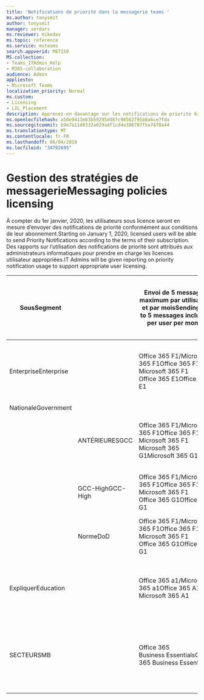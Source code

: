 ```yaml
---
title: 'Notifications de priorité dans la messagerie teams '
ms.author: tonysmit
author: tonysmit
manager: serdars
ms.reviewer: mikedav
ms.topic: reference
ms.service: msteams
search.appverid: MET150
MS.collection:
- Teams_ITAdmin_Help
- M365-collaboration
audience: Admin
appliesto:
- Microsoft Teams
localization_priority: Normal
ms.custom:
- Licensing
- LIL_Placement
description: Apprenez-en davantage sur les notifications de priorité dans les messages Teams.
ms.openlocfilehash: a50e9413e83b59295d46fc98562f95b8a6ce7fda
ms.sourcegitcommit: b9e7a11d8332a029a4f1cd4e396787f5a74f0a44
ms.translationtype: MT
ms.contentlocale: fr-FR
ms.lasthandoff: 06/04/2019
ms.locfileid: "34702695"
---
```

# <a name="messaging-policies-licensing"></a><span data-ttu-id="9d4c3-103">Gestion des stratégies de messagerie</span><span class="sxs-lookup"><span data-stu-id="9d4c3-103">Messaging policies licensing</span></span>

<span data-ttu-id="9d4c3-104">À compter du 1er janvier, 2020, les utilisateurs sous licence seront en mesure d’envoyer des notifications de priorité conformément aux conditions de leur abonnement.</span><span class="sxs-lookup"><span data-stu-id="9d4c3-104">Starting on January 1, 2020, licensed users will be able to send Priority Notifications according to the terms of their subscription.</span></span> <span data-ttu-id="9d4c3-105">Des rapports sur l’utilisation des notifications de priorité sont attribués aux administrateurs informatiques pour prendre en charge les licences utilisateur appropriées.</span><span class="sxs-lookup"><span data-stu-id="9d4c3-105">IT Admins will be given reporting on priority notification usage to support appropriate user licensing.</span></span>

|<span data-ttu-id="9d4c3-106">Sous</span><span class="sxs-lookup"><span data-stu-id="9d4c3-106">Segment</span></span>| |<span data-ttu-id="9d4c3-107">Envoi de 5 messages maximum par utilisateur et par mois</span><span class="sxs-lookup"><span data-stu-id="9d4c3-107">Sending up to 5 messages included per user per month</span></span>| <span data-ttu-id="9d4c3-108">Envoi illimité de messages inclus par utilisateur et par mois</span><span class="sxs-lookup"><span data-stu-id="9d4c3-108">Sending unlimited messages included per user per month</span></span>|
|---|---|---|---|
|<span data-ttu-id="9d4c3-109">Enterprise</span><span class="sxs-lookup"><span data-stu-id="9d4c3-109">Enterprise</span></span>|| <span data-ttu-id="9d4c3-110">Office 365 F1/Microsoft 365 F1</span><span class="sxs-lookup"><span data-stu-id="9d4c3-110">Office 365 F1 / Microsoft 365 F1</span></span><br> <span data-ttu-id="9d4c3-111">Office 365 E1</span><span class="sxs-lookup"><span data-stu-id="9d4c3-111">Office 365 E1</span></span> | <span data-ttu-id="9d4c3-112">Office 365 E3/Microsoft 365 E3</span><span class="sxs-lookup"><span data-stu-id="9d4c3-112">Office 365 E3 / Microsoft 365 E3</span></span> <br><span data-ttu-id="9d4c3-113">Office 365 E5/Microsoft 365 E5</span><span class="sxs-lookup"><span data-stu-id="9d4c3-113">Office 365 E5 / Microsoft 365 E5</span></span>
|<span data-ttu-id="9d4c3-114">Nationale</span><span class="sxs-lookup"><span data-stu-id="9d4c3-114">Government</span></span>| | |
||<span data-ttu-id="9d4c3-115">ANTÉRIEURES</span><span class="sxs-lookup"><span data-stu-id="9d4c3-115">GCC</span></span>|<span data-ttu-id="9d4c3-116">Office 365 F1/Microsoft 365 F1</span><span class="sxs-lookup"><span data-stu-id="9d4c3-116">Office 365 F1 / Microsoft 365 F1</span></span><br> <span data-ttu-id="9d4c3-117">Microsoft 365 G1</span><span class="sxs-lookup"><span data-stu-id="9d4c3-117">Microsoft 365 G1</span></span>|<span data-ttu-id="9d4c3-118">Office 365 G3/Microsoft 365 G3</span><span class="sxs-lookup"><span data-stu-id="9d4c3-118">Office 365 G3 / Microsoft 365 G3</span></span> <br> <span data-ttu-id="9d4c3-119">Microsoft 365 G5</span><span class="sxs-lookup"><span data-stu-id="9d4c3-119">Microsoft 365 G5</span></span>|
||<span data-ttu-id="9d4c3-120">GCC-High</span><span class="sxs-lookup"><span data-stu-id="9d4c3-120">GCC-High</span></span>| <span data-ttu-id="9d4c3-121">Office 365 F1/Microsoft 365 F1</span><span class="sxs-lookup"><span data-stu-id="9d4c3-121">Office 365 F1 / Microsoft 365 F1</span></span><br> <span data-ttu-id="9d4c3-122">Office 365 G1</span><span class="sxs-lookup"><span data-stu-id="9d4c3-122">Office 365 G1</span></span>| <span data-ttu-id="9d4c3-123">Office 365 G3/Microsoft 365 G3 Microsoft 365 G5</span><span class="sxs-lookup"><span data-stu-id="9d4c3-123">Office 365 G3 / Microsoft 365 G3 Microsoft 365 G5</span></span>|
||<span data-ttu-id="9d4c3-124">Norme</span><span class="sxs-lookup"><span data-stu-id="9d4c3-124">DoD</span></span>| <span data-ttu-id="9d4c3-125">Office 365 F1/Microsoft 365 F1</span><span class="sxs-lookup"><span data-stu-id="9d4c3-125">Office 365 F1 / Microsoft 365 F1</span></span><br><span data-ttu-id="9d4c3-126">Office 365 G1</span><span class="sxs-lookup"><span data-stu-id="9d4c3-126">Office 365 G1</span></span>|<span data-ttu-id="9d4c3-127">Office 365 G3/Microsoft 365 G3</span><span class="sxs-lookup"><span data-stu-id="9d4c3-127">Office 365 G3 / Microsoft 365 G3</span></span>|
|<span data-ttu-id="9d4c3-128">Expliquer</span><span class="sxs-lookup"><span data-stu-id="9d4c3-128">Education</span></span>| |<span data-ttu-id="9d4c3-129">Office 365 a1/Microsoft 365 a1</span><span class="sxs-lookup"><span data-stu-id="9d4c3-129">Office 365 A1 / Microsoft 365 A1</span></span>|<span data-ttu-id="9d4c3-130">Office 365 a3/Microsoft 365 a3</span><span class="sxs-lookup"><span data-stu-id="9d4c3-130">Office 365 A3 / Microsoft 365 A3</span></span><br> <span data-ttu-id="9d4c3-131">Office 365 a5/Microsoft 365 a5</span><span class="sxs-lookup"><span data-stu-id="9d4c3-131">Office 365 A5 / Microsoft 365 A5</span></span>
|<span data-ttu-id="9d4c3-132">SECTEUR</span><span class="sxs-lookup"><span data-stu-id="9d4c3-132">SMB</span></span>| |<span data-ttu-id="9d4c3-133">Office 365 Business Essentials</span><span class="sxs-lookup"><span data-stu-id="9d4c3-133">Office 365 Business Essentials</span></span>|<span data-ttu-id="9d4c3-134">Office 365 Business Premium/Microsoft 365 entreprise</span><span class="sxs-lookup"><span data-stu-id="9d4c3-134">Office 365 Business Premium / Microsoft 365 Business</span></span>|
|||||
